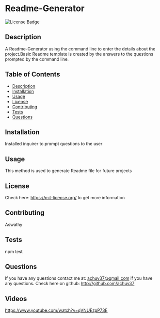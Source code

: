 # Readme-Generator
  ![License Badge](https://img.shields.io/badge/License-MIT-blue)
  ## Description
  A Readme-Generator using the command line to enter the details about the project.Basic Readme template is created by the answers to the questions prompted by the command line.
  ## Table of Contents 
  * [Description](#description)
  * [Installation](#installation)
  * [Usage](#usage)
  * [License](#license)
  * [Contributing](#contributing)
  * [Tests](#tests)
  * [Questions](#questions)
  ## Installation
  Installed inquirer to prompt questions to the user
  ## Usage 
  This method is used to generate Readme file for future projects
  
  ## License
Check here: https://mit-license.org/ to get more information

  ## Contributing
  Aswathy
  ## Tests
  npm test
  ## Questions 
  If you have any questions contact me at:  achuv37@gmail.com if you have any questions.
  Check here on github: http://github.com/achuv37 
  ## Videos
  https://www.youtube.com/watch?v=qVNUEzpP73E
  
